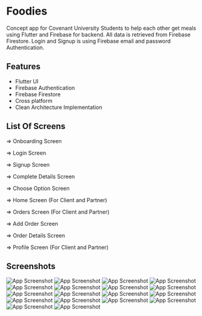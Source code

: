 
# Foodies

Concept app for Covenant University Students to help each other get meals using Flutter and Firebase for backend.
All data is retrieved from Firebase Firestore. Login and Signup is using Firebase email and password Authentication.

## Features

- Flutter UI
- Firebase Authentication
- Firebase Firestore
- Cross platform
- Clean Architecture Implementation


## List Of Screens
=> Onboarding Screen

=> Login Screen

=> Signup Screen

=> Complete Details Screen

=> Choose Option Screen

=> Home Screen (For Client and Partner)

=> Orders Screen (For Client and Partner)

=> Add Order Screen

=> Order Details Screen

=> Profile Screen (For Client and Partner)
## Screenshots

![App Screenshot](1.png=390x844)
![App Screenshot](2.png)
![App Screenshot](3.png)
![App Screenshot](4.png)
![App Screenshot](5.png)
![App Screenshot](6.png)
![App Screenshot](7.png)
![App Screenshot](8.png)
![App Screenshot](9.png)
![App Screenshot](10.png)
![App Screenshot](11.png)
![App Screenshot](12.png)
![App Screenshot](13.png)
![App Screenshot](14.png)
![App Screenshot](15.png)
![App Screenshot](16.png)
![App Screenshot](17.png)
![App Screenshot](18.png)


